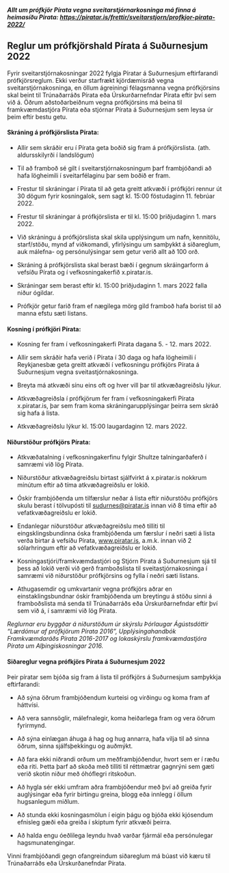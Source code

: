 ***Allt um prófkjör Pírata vegna sveitarstjórnarkosninga má finna á heimasíðu Pírata: https://piratar.is/frettir/sveitarstjorn/profkjor-pirata-2022/***


## Reglur um prófkjörshald Pírata á Suðurnesjum 2022

Fyrir sveitarstjórnakosningar 2022 fylgja Píratar á Suðurnesjum eftirfarandi prófkjörsreglum. Ekki verður starfrækt kjördæmisráð vegna sveitarstjórnakosninga, en öllum ágreiningi félagsmanna vegna prófkjörsins skal beint til Trúnaðarráðs Pírata eða Úrskurðarnefndar Pírata eftir því sem við á. Öðrum aðstoðarbeiðnum vegna prófkjörsins má beina til framkvæmdastjóra Pírata eða stjórnar Pírata á Suðurnesjum sem leysa úr þeim eftir bestu getu. 

#### Skráning á prófkjörslista Pírata:

* Allir sem skráðir eru í Pírata geta boðið sig fram á prófkjörslista. (ath. aldursskilyrði í landslögum)

* Til að framboð sé gilt í sveitarstjórnakosningum þarf frambjóðandi að hafa lögheimili í sveitarfélaginu þar sem boðið er fram.

* Frestur til skráningar í Pírata til að geta greitt atkvæði í prófkjöri rennur út 30 dögum fyrir kosningalok, sem sagt kl. 15:00 föstudaginn 11. febrúar 2022.

* Frestur til skráningar á prófkjörslista er til kl. 15:00 þriðjudaginn 1. mars 2022.

* Við skráningu á prófkjörslista skal skila upplýsingum um nafn, kennitölu, starf/stöðu, mynd af viðkomandi, yfirlýsingu um samþykkt á siðareglum, auk málefna- og persónulýsingar sem getur verið allt að 100 orð.

* Skráning á prófkjörslista skal berast bæði í gegnum skráingarform á vefsíðu Pírata og í vefkosningakerfið x.piratar.is.

* Skráningar sem berast eftir kl. 15:00 þriðjudaginn 1. mars 2022 falla niður ógildar. 

* Prófkjör getur farið fram ef nægilega mörg gild framboð hafa borist til að manna efstu sæti listans. 

#### Kosning í prófkjöri Pírata:

* Kosning fer fram í vefkosningakerfi Pírata dagana 5. - 12. mars 2022. 

* Allir sem skráðir hafa verið í Pírata í 30 daga og hafa lögheimili í Reykjanesbæ geta greitt atkvæði í vefkosningu prófkjörs Pírata á Suðurnesjum vegna sveitastjórnakosninga. 

* Breyta má atkvæði sínu eins oft og hver vill þar til atkvæðagreiðslu lýkur. 

* Atkvæðagreiðsla í prófkjörum fer fram í vefkosningakerfi Pírata x.piratar.is, þar sem fram koma skráningarupplýsingar þeirra sem skráð sig hafa á lista. 

* Atkvæðagreiðslu lýkur kl. 15:00 laugardaginn 12. mars 2022. 
 

#### Niðurstöður prófkjörs Pírata:

* Atkvæðatalning í vefkosningakerfinu fylgir Shultze talningarðaferð í samræmi við lög Pírata.

* Niðurstöður atkvæðagreiðslu birtast sjálfvirkt á x.piratar.is nokkrum mínútum eftir að tíma atkvæðagreiðslu er lokið. 

* Óskir frambjóðenda um tilfærslur neðar á lista eftir niðurstöðu prófkjörs skulu berast í tölvupósti til sudurnes@piratar.is innan við 8 tíma eftir að vefatkvæðagreiðslu er lokið. 

* Endanlegar niðurstöður atkvæðagreiðslu með tilliti til eingsklingsbundinna óska frambjóðenda um færslur í neðri sæti á lista verða birtar á vefsíðu Pírata, www.piratar.is, a.m.k. innan við 2 sólarhringum eftir að vefatkvæðagreiðslu er lokið. 

* Kosningastjóri/framkvæmdastjóri og Stjórn Pírata á Suðurnesjum sjá til þess að lokið verði við gerð framboðslista til sveitastjórnakosninga í samræmi við niðurstöður prófkjörsins og fylla í neðri sæti listans. 

* Athugasemdir og umkvartanir vegna prófkjörs aðrar en einstaklingsbundnar óskir frambjóðenda um breytingu á stöðu sinni á framboðslista má senda til Trúnaðarráðs eða Úrskurðarnefndar eftir því sem við á, í samræmi við lög Pírata. 

*Reglurnar eru byggðar á niðurstöðum úr skýrslu Þórlaugar Ágústsdóttir “Lærdómur af prófkjörum Pírata 2016”, Upplýsingahandbók Framkvæmdaráðs Pírata 2016-2017 og lokaskýrslu framkvæmdastjóra Pírata um Alþingiskosningar 2016.*




#### Siðareglur vegna prófkjörs Pírata á Suðurnesjum 2022

Þeir píratar sem bjóða sig fram á lista til prófkjörs á Suðurnesjum samþykkja eftirfarandi:

* Að sýna öðrum frambjóðendum kurteisi og virðingu og koma fram af háttvísi.

* Að vera sannsöglir, málefnalegir, koma heiðarlega fram og vera öðrum fyrirmynd.

* Að sýna einlægan áhuga á hag og hug annarra, hafa vilja til að sinna öðrum, sinna sjálfsþekkingu og auðmýkt.

* Að fara ekki niðrandi orðum um meðframbjóðendur, hvort sem er í ræðu eða riti. Þetta þarf að skoða með tilliti til réttmætrar gagnrýni sem gæti verið skotin niður með óhóflegri ritskoðun.

* Að hygla sér ekki umfram aðra frambjóðendur með því að greiða fyrir auglýsingar eða fyrir birtingu greina, blogg eða innlegg í öllum hugsanlegum miðlum.

* Að stunda ekki kosningasmölun í eigin þágu og bjóða ekki kjósendum efnisleg gæði eða greiða í skiptum fyrir atkvæði þeirra.

* Að halda engu óeðlilega leyndu hvað varðar fjármál eða persónulegar hagsmunatengingar.

Vinni frambjóðandi gegn ofangreindum siðareglum má búast við kæru til Trúnaðarráðs eða Úrskurðanefndar Pírata. 



